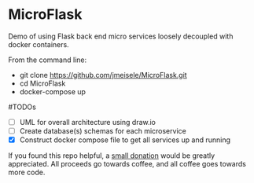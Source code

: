 # MicroFlask
Demo of using Flask back end micro services loosely decoupled with docker containers.

From the command line:
- git clone https://github.com/jmeisele/MicroFlask.git
- cd MicroFlask
- docker-compose up


#TODOs
- [ ] UML for overall architecture using draw.io
- [ ] Create database(s) schemas for each microservice
- [X] Construct docker compose file to get all services up and running

If you found this repo helpful, a [small donation](https://www.buymeacoffee.com/VlduzAG) would be greatly appreciated. 
All proceeds go towards coffee, and all coffee goes towards more code.
